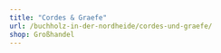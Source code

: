 ```yaml
---
title: "Cordes & Graefe"
url: /buchholz-in-der-nordheide/cordes-und-graefe/
shop: Großhandel
---
```

